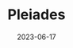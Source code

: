 ---
title: "Pleiades"
type: hashtag
date: 2023-06-17
hashtag: pleiades
constellation:
  - Taurus
tags:
  - asterism
  - Taurus
---